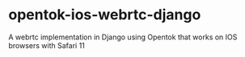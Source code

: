 # opentok-ios-webrtc-django
A webrtc implementation in Django using Opentok that works on IOS browsers with Safari 11

